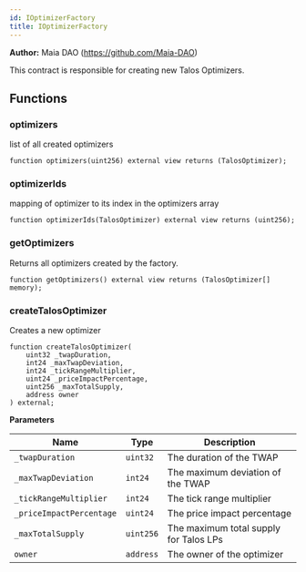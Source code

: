 ```yaml
---
id: IOptimizerFactory
title: IOptimizerFactory
---
```


**Author:**
Maia DAO (https://github.com/Maia-DAO)

This contract is responsible for creating new Talos Optimizers.


## Functions
### optimizers

list of all created optimizers


```solidity
function optimizers(uint256) external view returns (TalosOptimizer);
```

### optimizerIds

mapping of optimizer to its index in the optimizers array


```solidity
function optimizerIds(TalosOptimizer) external view returns (uint256);
```

### getOptimizers

Returns all optimizers created by the factory.


```solidity
function getOptimizers() external view returns (TalosOptimizer[] memory);
```

### createTalosOptimizer

Creates a new optimizer


```solidity
function createTalosOptimizer(
    uint32 _twapDuration,
    int24 _maxTwapDeviation,
    int24 _tickRangeMultiplier,
    uint24 _priceImpactPercentage,
    uint256 _maxTotalSupply,
    address owner
) external;
```
**Parameters**

|Name|Type|Description|
|----|----|-----------|
|`_twapDuration`|`uint32`|The duration of the TWAP|
|`_maxTwapDeviation`|`int24`|The maximum deviation of the TWAP|
|`_tickRangeMultiplier`|`int24`|The tick range multiplier|
|`_priceImpactPercentage`|`uint24`|The price impact percentage|
|`_maxTotalSupply`|`uint256`|The maximum total supply for Talos LPs|
|`owner`|`address`|The owner of the optimizer|


